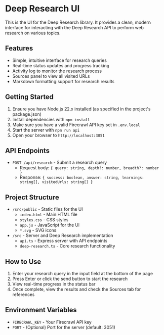 # Deep Research UI

This is the UI for the Deep Research library. It provides a clean, modern interface for interacting with the Deep Research API to perform web research on various topics.

## Features

- Simple, intuitive interface for research queries
- Real-time status updates and progress tracking
- Activity log to monitor the research process
- Sources panel to view all visited URLs
- Markdown formatting support for research results

## Getting Started

1. Ensure you have Node.js 22.x installed (as specified in the project's package.json)
2. Install dependencies with `npm install`
3. Make sure you have a valid Firecrawl API key set in `.env.local`
4. Start the server with `npm run api`
5. Open your browser to `http://localhost:3051`

## API Endpoints

- `POST /api/research` - Submit a research query
  - Request body: `{ query: string, depth?: number, breadth?: number }`
  - Response: `{ success: boolean, answer: string, learnings: string[], visitedUrls: string[] }`

## Project Structure

- `/src/public` - Static files for the UI
  - `index.html` - Main HTML file
  - `styles.css` - CSS styles
  - `app.js` - JavaScript for the UI
  - `*.svg` - SVG icons
- `/src` - Server and Deep Research implementation
  - `api.ts` - Express server with API endpoints
  - `deep-research.ts` - Core research functionality

## How to Use

1. Enter your research query in the input field at the bottom of the page
2. Press Enter or click the send button to start the research
3. View real-time progress in the status bar
4. Once complete, view the results and check the Sources tab for references

## Environment Variables

- `FIRECRAWL_KEY` - Your Firecrawl API key
- `PORT` - (Optional) Port for the server (default: 3051)
